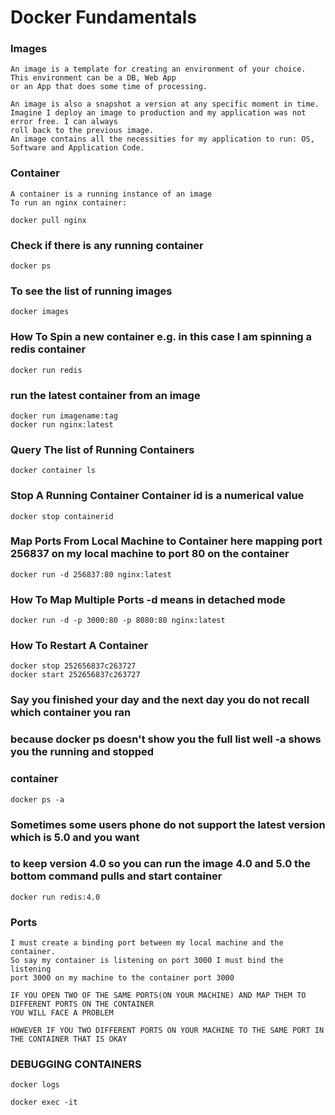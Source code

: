 # Docker Fundamentals

### Images
```
An image is a template for creating an environment of your choice. This environment can be a DB, Web App
or an App that does some time of processing.

An image is also a snapshot a version at any specific moment in time.
Imagine I deploy an image to production and my application was not error free. I can always
roll back to the previous image.
An image contains all the necessities for my application to run: OS, Software and Application Code.

```

### Container
```
A container is a running instance of an image
To run an nginx container:
```

```docker
docker pull nginx
```
### Check if there is any running container
```docker
docker ps
```


### To see the list of running images
```docker
docker images
```

### How To Spin a new container e.g. in this case I am spinning a redis container
```docker
docker run redis
```

### run the latest container from an image
```docker
docker run imagename:tag
docker run nginx:latest
```

### Query The list of Running Containers
```docker
docker container ls
```

### Stop A Running Container Container id is a numerical value
```docker
docker stop containerid
```

### Map Ports From Local Machine to Container here mapping port 256837 on my local machine to port 80 on the container
```docker
docker run -d 256837:80 nginx:latest
```

### How To Map Multiple Ports -d means in detached mode
```docker
docker run -d -p 3000:80 -p 8080:80 nginx:latest
```

### How To Restart A Container
```docker
docker stop 252656837c263727
docker start 252656837c263727
```

### Say you finished your day and the next day you do not recall which container you ran
### because docker ps doesn't show you the full list well -a shows you the running and stopped 
### container
```docker
docker ps -a
```

### Sometimes some users phone do not support the latest version which is 5.0 and you want
### to keep version 4.0 so you can run the image 4.0 and 5.0 the bottom command pulls and start container
```docker
docker run redis:4.0
```


### Ports 
```
I must create a binding port between my local machine and the container.
So say my container is listening on port 3000 I must bind the listening
port 3000 on my machine to the container port 3000

IF YOU OPEN TWO OF THE SAME PORTS(ON YOUR MACHINE) AND MAP THEM TO DIFFERENT PORTS ON THE CONTAINER
YOU WILL FACE A PROBLEM

HOWEVER IF YOU TWO DIFFERENT PORTS ON YOUR MACHINE TO THE SAME PORT IN THE CONTAINER THAT IS OKAY
```


### DEBUGGING CONTAINERS
```docker
docker logs
```

```docker
docker exec -it
```



